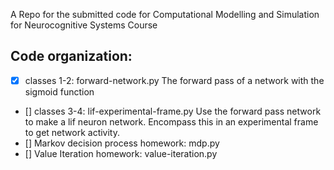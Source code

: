 A Repo for the submitted code for Computational Modelling and Simulation for Neurocognitive Systems Course

## Code organization:
- [x] classes 1-2: forward-network.py
  The forward pass of a network with the sigmoid function
- [] classes 3-4: lif-experimental-frame.py
  Use the forward pass network to make a lif neuron
  network. Encompass this in an experimental frame to 
  get network activity.
- [] Markov decision process homework: mdp.py
- [] Value Iteration homework: value-iteration.py


